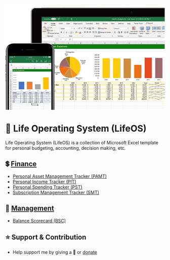 <p align="center"><img src="screenshot.jpg"></p>

# 🧩 Life Operating System (LifeOS)

Life Operating System (LifeOS) is a collection of Microsoft Excel template for personal budgeting, accounting, decision making, etc.

## 💲 [Finance](templates/finance)
- [Personal Asset Management Tracker (PAMT)](https://github.com/agung2001/life-operating-system/blob/f5c08c8c16a9d4355f437399f29f56da1edb2ea5/templates/finance/Personal%20Asset%20Management%20Tracker%20(PAMT).xlsx)
- [Personal Income Tracker (PIT)](https://github.com/agung2001/life-operating-system/blob/d07f49c48557291bdd4fc6741f9159733ef38c49/templates/finance/Personal%20Income%20Tracker%20(PIT).xlsx)
- [Personal Spending Tracker (PST)](https://github.com/agung2001/life-operating-system/blob/c6319abe7f6b5c4101691d181e9cf1c78893ca88/templates/finance/Personal%20Spending%20Tracker%20(PST).xlsx)
- [Subscription Management Tracker (SMT)](https://github.com/agung2001/life-operating-system/blob/7e004b0940750104a107709d16803a8b8ca7d7a5/templates/finance/Subscription%20Management%20Tracker%20(SMT).xlsx)

## 💼 [Management](templates/management)
- [Balance Scorecard (BSC)](https://github.com/agung2001/life-operating-system/blob/3897377aca317fa72edab65a61139225c355f428/templates/management/Balance%20Scorecard%20(BSC).xlsx)

## ⭐️ Support & Contribution
- Help support me by giving a 🌟 or [donate][website]

[website]: https://agung2001.github.io